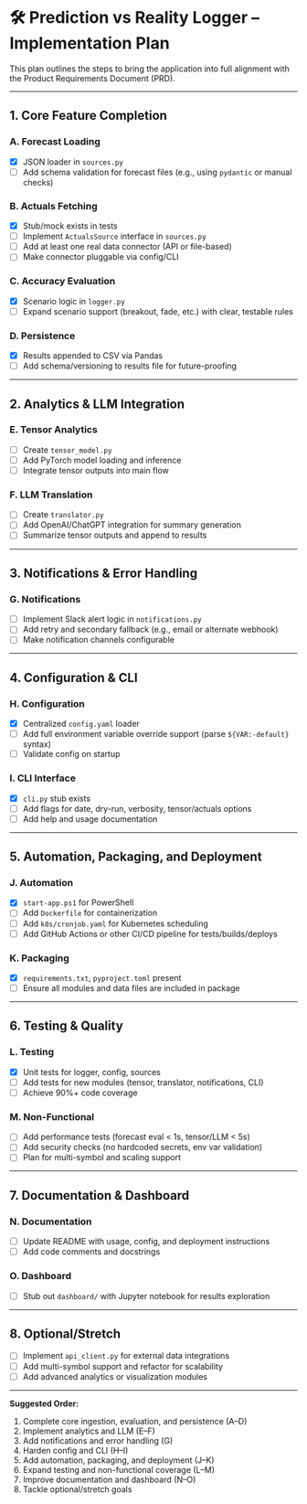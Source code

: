 # 🛠️ Prediction vs Reality Logger – Implementation Plan

This plan outlines the steps to bring the application into full alignment with the Product Requirements Document (PRD).

---

## 1. Core Feature Completion

### A. Forecast Loading
- [x] JSON loader in `sources.py`
- [ ] Add schema validation for forecast files (e.g., using `pydantic` or manual checks)

### B. Actuals Fetching
- [x] Stub/mock exists in tests
- [ ] Implement `ActualsSource` interface in `sources.py`
- [ ] Add at least one real data connector (API or file-based)
- [ ] Make connector pluggable via config/CLI

### C. Accuracy Evaluation
- [x] Scenario logic in `logger.py`
- [ ] Expand scenario support (breakout, fade, etc.) with clear, testable rules

### D. Persistence
- [x] Results appended to CSV via Pandas
- [ ] Add schema/versioning to results file for future-proofing

---

## 2. Analytics & LLM Integration

### E. Tensor Analytics
- [ ] Create `tensor_model.py`
- [ ] Add PyTorch model loading and inference
- [ ] Integrate tensor outputs into main flow

### F. LLM Translation
- [ ] Create `translator.py`
- [ ] Add OpenAI/ChatGPT integration for summary generation
- [ ] Summarize tensor outputs and append to results

---

## 3. Notifications & Error Handling

### G. Notifications
- [ ] Implement Slack alert logic in `notifications.py`
- [ ] Add retry and secondary fallback (e.g., email or alternate webhook)
- [ ] Make notification channels configurable

---

## 4. Configuration & CLI

### H. Configuration
- [x] Centralized `config.yaml` loader
- [ ] Add full environment variable override support (parse `${VAR:-default}` syntax)
- [ ] Validate config on startup

### I. CLI Interface
- [x] `cli.py` stub exists
- [ ] Add flags for date, dry-run, verbosity, tensor/actuals options
- [ ] Add help and usage documentation

---

## 5. Automation, Packaging, and Deployment

### J. Automation
- [x] `start-app.ps1` for PowerShell
- [ ] Add `Dockerfile` for containerization
- [ ] Add `k8s/cronjob.yaml` for Kubernetes scheduling
- [ ] Add GitHub Actions or other CI/CD pipeline for tests/builds/deploys

### K. Packaging
- [x] `requirements.txt`, `pyproject.toml` present
- [ ] Ensure all modules and data files are included in package

---

## 6. Testing & Quality

### L. Testing
- [x] Unit tests for logger, config, sources
- [ ] Add tests for new modules (tensor, translator, notifications, CLI)
- [ ] Achieve 90%+ code coverage

### M. Non-Functional
- [ ] Add performance tests (forecast eval < 1s, tensor/LLM < 5s)
- [ ] Add security checks (no hardcoded secrets, env var validation)
- [ ] Plan for multi-symbol and scaling support

---

## 7. Documentation & Dashboard

### N. Documentation
- [ ] Update README with usage, config, and deployment instructions
- [ ] Add code comments and docstrings

### O. Dashboard
- [ ] Stub out `dashboard/` with Jupyter notebook for results exploration

---

## 8. Optional/Stretch

- [ ] Implement `api_client.py` for external data integrations
- [ ] Add multi-symbol support and refactor for scalability
- [ ] Add advanced analytics or visualization modules

---

**Suggested Order:**
1. Complete core ingestion, evaluation, and persistence (A–D)
2. Implement analytics and LLM (E–F)
3. Add notifications and error handling (G)
4. Harden config and CLI (H–I)
5. Add automation, packaging, and deployment (J–K)
6. Expand testing and non-functional coverage (L–M)
7. Improve documentation and dashboard (N–O)
8. Tackle optional/stretch goals
